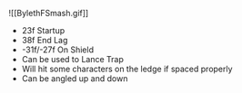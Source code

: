![[BylethFSmash.gif]]
- 23f Startup
- 38f End Lag
- -31f/-27f On Shield
- Can be used to Lance Trap
- Will hit some characters on the ledge if spaced properly
- Can be angled up and down